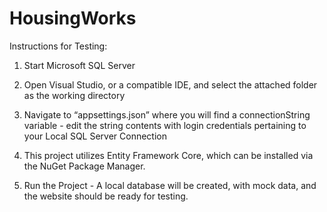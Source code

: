 # HousingWorks

Instructions for Testing:

1. Start Microsoft SQL Server

2. Open Visual Studio, or a compatible IDE, and select the attached folder as the working directory

3. Navigate to “appsettings.json” where you will find a connectionString variable - edit the string contents with login credentials pertaining to your Local SQL Server Connection

4. This project utilizes Entity Framework Core, which can be installed via the NuGet Package Manager. 

5. Run the Project - A local database will be created, with mock data, and the website should be ready for testing. 
